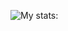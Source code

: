 ![My stats:](https://github-readme-stats.vercel.app/api?username=anuraghazra&show_icons=true&theme=radical)
